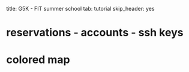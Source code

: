 title: G5K - FIT summer school
tab: tutorial
skip_header: yes

# reservations - accounts - ssh keys


# colored map

<div id="livemap_container"></div>

<div id="colortable_container"></div>

<script type="text/javascript" src="/assets/r2lab/livemap.js"></script>
<style type="text/css"> @import url("/assets/r2lab/livemap.css"); </style>
<script type="text/javascript" src="/assets/r2lab/colormap.js"></script>
<style type="text/css"> @import url("/assets/r2lab/colormap.css"); </style>
<script>

    let colors = [
        "#FF1F2080",
        "#00E0DF80",
        "#616F6F80",
        "#FF5FC080",
        "#0000A380",
        "#00A40080",
        "#FFBA3F80",
    ];

    let colormap = new ColorMap(37).handpick(colors,
        [
            [1,  7, 13, 19, 27, 33, 35, 37],
            [2,  9, 11, 18, 23, 28 ,36],
            [3, 10, 12, 16, 21, 29, 31],
            [4,  6, 14, 20, 25, 26, 34],
            [5, 8, 15, 17, 22, 24 ,30, 32],
        ]
        );

    // override livemap default settings
    Object.assign(livemap_options, {
      space_x : 72,
      space_y : 87,
      radius_unavailable : 21,
      radius_ok : 16,
      radius_pinging : 10,
      radius_warming : 4,
      radius_ko : 0,
      margin_x : 5,
      margin_y : 20,
      padding_x : 35,
      padding_y : 35,
      colormap : colormap,

//    debug : true,
   });

   $(function() { colormap.colortable(); });

</script>
